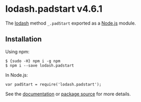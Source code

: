lodash.padstart v4.6.1
======================

The [lodash](https://lodash.com/) method `_.padStart` exported as a [Node.js](https://nodejs.org/) module.

Installation
------------

Using npm:

    $ {sudo -H} npm i -g npm
    $ npm i --save lodash.padstart

In Node.js:

    var padStart = require('lodash.padstart');

See the [documentation](https://lodash.com/docs#padStart) or [package source](https://github.com/lodash/lodash/blob/4.6.1-npm-packages/lodash.padstart) for more details.
